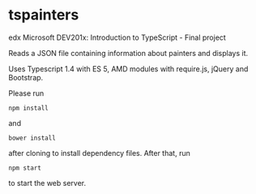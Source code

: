 # tspainters
edx Microsoft DEV201x: Introduction to TypeScript - Final project

Reads a JSON file containing information about painters and displays it.

Uses Typescript 1.4 with ES 5, AMD modules with require.js, jQuery and Bootstrap.

Please run 

```npm install```

and

```bower install```

after cloning to install dependency files.
After that, run 

```npm start```

to start the web server.
